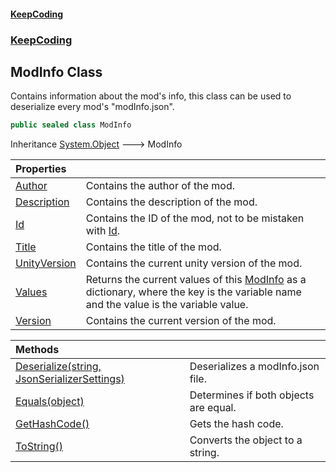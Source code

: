 #### [KeepCoding](index.md 'index')
### [KeepCoding](KeepCoding.md 'KeepCoding')
## ModInfo Class
Contains information about the mod's info, this class can be used to deserialize every mod's "modInfo.json".  
```csharp
public sealed class ModInfo
```

Inheritance [System.Object](https://docs.microsoft.com/en-us/dotnet/api/System.Object 'System.Object') &#129106; ModInfo  

| Properties | |
| :--- | :--- |
| [Author](KeepCoding_ModInfo_Author.md 'KeepCoding.ModInfo.Author') | Contains the author of the mod.<br/> |
| [Description](KeepCoding_ModInfo_Description.md 'KeepCoding.ModInfo.Description') | Contains the description of the mod.<br/> |
| [Id](KeepCoding_ModInfo_Id.md 'KeepCoding.ModInfo.Id') | Contains the ID of the mod, not to be mistaken with [Id](KeepCoding_ModuleScript_Id.md 'KeepCoding.ModuleScript.Id').<br/> |
| [Title](KeepCoding_ModInfo_Title.md 'KeepCoding.ModInfo.Title') | Contains the title of the mod.<br/> |
| [UnityVersion](KeepCoding_ModInfo_UnityVersion.md 'KeepCoding.ModInfo.UnityVersion') | Contains the current unity version of the mod.<br/> |
| [Values](KeepCoding_ModInfo_Values.md 'KeepCoding.ModInfo.Values') | Returns the current values of this [ModInfo](KeepCoding_ModInfo.md 'KeepCoding.ModInfo') as a dictionary, where the key is the variable name and the value is the variable value.<br/> |
| [Version](KeepCoding_ModInfo_Version.md 'KeepCoding.ModInfo.Version') | Contains the current version of the mod.<br/> |

| Methods | |
| :--- | :--- |
| [Deserialize(string, JsonSerializerSettings)](KeepCoding_ModInfo_Deserialize(string_Newtonsoft_Json_JsonSerializerSettings).md 'KeepCoding.ModInfo.Deserialize(string, Newtonsoft.Json.JsonSerializerSettings)') | Deserializes a modInfo.json file.<br/> |
| [Equals(object)](KeepCoding_ModInfo_Equals(object).md 'KeepCoding.ModInfo.Equals(object)') | Determines if both objects are equal.<br/> |
| [GetHashCode()](KeepCoding_ModInfo_GetHashCode().md 'KeepCoding.ModInfo.GetHashCode()') | Gets the hash code.<br/> |
| [ToString()](KeepCoding_ModInfo_ToString().md 'KeepCoding.ModInfo.ToString()') | Converts the object to a string.<br/> |
